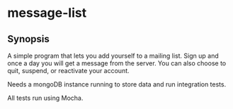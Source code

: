 # message-list

## Synopsis

A simple program that lets you add yourself to a mailing list. Sign up and once a day you will get a message from the server. You can also choose to quit, suspend, or reactivate your account.

Needs a mongoDB instance running to store data and run integration tests.

All tests run using Mocha.
